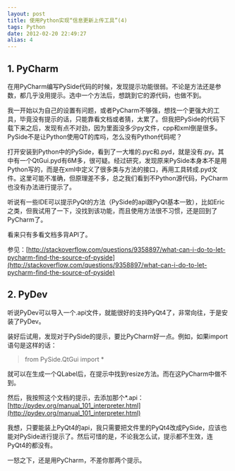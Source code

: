 ```yaml
---
layout: post
title: 使用Python实现“信息更新上传工具”(4)
tags: Python
date: 2012-02-20 22:49:27
alias: 4
---
```


## 1. PyCharm

在用PyCharm编写PySide代码的时候，发现提示功能很弱。不论是方法还是参数，都几乎没用提示。选中一个方法后，想跳到它的源代码，也做不到。

我一开始以为自己的设置有问题，或者PyCharm不够强，想找一个更强大的工具，毕竟没有提示的话，只能靠看文档或者猜，太累了。但我把PySide的代码下载下来之后，发现有点不对劲，因为里面没多少py文件，cpp和xml倒是很多。PySide不是让Python使用QT的库吗，怎么没有Python代码呢？

打开安装到Python中的PySide，看到了一大堆的.pyc和.pyd，就是没有.py。其中有一个QtGui.pyd有6M多，很可疑。经过研究，发现原来PySide本身本不是用Python写的，而是在xml中定义了很多类与方法的接口，再用工具转成.pyd文件。这里可能不准确，但原理差不多，总之我们看到不Python源代码，PyCharm也没有办法进行提示了。

听说有一些IDE可以提示PyQt的方法（PySide的api跟PyQt基本一致），比如Eric之类，但我试用了一下，没找到该功能，而且使用方法很不习惯，还是回到了PyCharm了。

看来只有多看文档多背API了。

参见：[http://stackoverflow.com/questions/9358897/what-can-i-do-to-let-pycharm-find-the-source-of-pyside](http://stackoverflow.com/questions/9358897/what-can-i-do-to-let-pycharm-find-the-source-of-pyside)

## 2. PyDev

听说PyDev可以导入一个.api文件，就能很好的支持PyQt4了，非常向往，于是安装了PyDev。

装好后试用，发现对于PySide的提示，要比PyCharm好一点。例如，如果import语句是这样的话：

> <font style="background-color: #ffffff">from PySide.QtGui import *</font>

就可以在生成一个QLabel后，在提示中找到resize方法。而在这PyCharm中做不到。

然后，我按照这个文档的提示，去添加那个*.api：[http://pydev.org/manual_101_interpreter.html](http://pydev.org/manual_101_interpreter.html)

我想，只要能装上PyQt4的api，我只需要把文件里的PyQt4改成PySide，应该也能对PySide进行提示了。然后可惜的是，不论我怎么试，提示都不生效，连PyQt4的都没有。

一怒之下，还是用PyCharm，不差你那两个提示。
